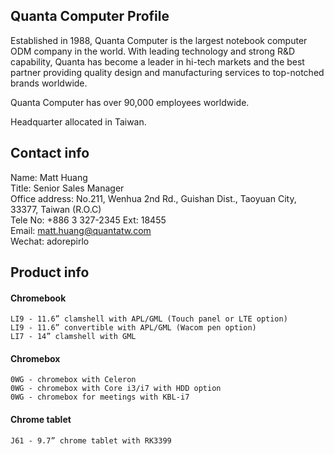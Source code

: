 ## Quanta Computer Profile

Established in 1988, Quanta Computer is the largest notebook computer ODM company in the world. With leading technology and strong R&D capability, Quanta has become a leader in hi-tech markets and the best partner providing quality design and manufacturing services to top-notched brands worldwide.

Quanta Computer has over 90,000 employees worldwide. 

Headquarter allocated in Taiwan.  

## Contact info

   Name: Matt Huang <br>
   Title: Senior Sales Manager <br>
   Office address: No.211, Wenhua 2nd Rd., Guishan Dist., Taoyuan City, 33377, Taiwan (R.O.C) <br>
   Tele No: +886 3 327-2345 Ext: 18455 <br>
   Email: matt.huang@quantatw.com <br>
   Wechat: adorepirlo <br>

## Product info

#### Chromebook
    LI9 - 11.6” clamshell with APL/GML (Touch panel or LTE option)
    LI9 - 11.6” convertible with APL/GML (Wacom pen option)  
    LI7 - 14” clamshell with GML

#### Chromebox
    0WG - chromebox with Celeron 
    0WG - chromebox with Core i3/i7 with HDD option  
    0WG - chromebox for meetings with KBL-i7

#### Chrome tablet
    J61 - 9.7” chrome tablet with RK3399
